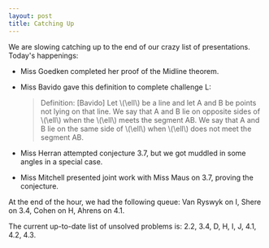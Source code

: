 ```yaml
---
layout: post
title: Catching Up
---
```


We are slowing catching up to the end of our crazy list of presentations. Today's
happenings:

- Miss Goedken completed her proof of the Midline theorem.
- Miss Bavido gave this definition to complete challenge L:

  > Definition: [Bavido] Let \\(\ell\\) be a line and let A and B be points not
  lying on that line. We say that A and B lie on opposite sides of \\(\ell\\)
  when the \\(\ell\\) meets the segment AB. We say that A and B lie on the
  same side of \\(\ell\\) when \\(\ell\\) does not meet the segment AB.

- Miss Herran attempted conjecture 3.7, but we got muddled in some angles in a
special case.

- Miss Mitchell presented joint work with Miss Maus on 3.7, proving the conjecture.

At the end of the hour, we had the following queue: Van Ryswyk on I, Shere on 3.4,
Cohen on H, Ahrens on 4.1.

The current up-to-date list of unsolved problems is: 2.2, 3.4, D, H, I, J, 4.1, 4.2, 4.3.
